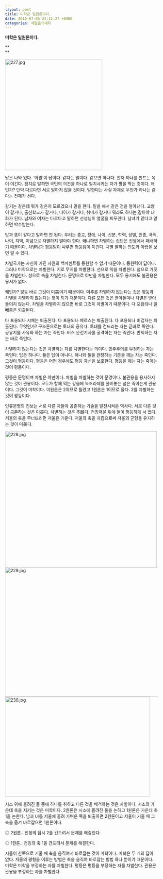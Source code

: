 ```yaml
---
layout: post
title: 미학은 일원론이다.
date: 2015-07-06 23:11:27 +0900
categories: 깨달음의대화
---
```

**미학은 일원론이다.** 

**  
** 

  



<img src="assets/attach/images/198/967/604/227.jpg" alt="227.jpg" width="320" height="366" />   


  


답은 나와 있다. ‘이퀄’이 답이다. 같다는 말이다. 같으면 하나다. 먼저 하나를 만드는 쪽이 이긴다. 정치로 말하면 국민의 의견을 하나로 일치시키는 자가 짱을 먹는 것이다. 왜인가? 만약 다르다면 서로 말하지 않을 것이다. 말한다는 사실 자체로 무언가 하나는 같다는 전제가 선다. 

  


같기는 같은데 뭐가 같은지 모르겠으니 말을 한다. 말을 해서 같은 점을 알아낸다. 고향이 같거나, 출신학교가 같거나, 나이가 같거나, 취미가 같거나 뭐라도 하나는 같아야 대화가 된다. 남자와 여자는 다르다고 말하면 선생님이 얼굴을 찌푸린다. 남녀가 같다고 말하면 박수받는다. 

  


밥과 똥이 같다고 말하면 안 된다. 우리는 종교, 장애, 나이, 신분, 학력, 성별, 인종, 국적, 나이, 지역, 이념으로 차별하지 말아야 한다. 왜냐하면 차별하는 집단은 전쟁에서 패배하기 때문이다. 차별팀과 평등팀이 싸우면 평등팀이 이긴다. 차별 잘하는 인도와 아랍을 보면 알 수 있다. 

  


차별국가는 자신이 가진 자원의 백퍼센트를 동원할 수 없기 때문이다. 동원력이 답이다. 그러나 미학으로는 차별한다. 지로 무지를 차별한다. 선으로 악을 차별한다. 참으로 거짓을 차별한다. 성으로 속을 차별한다. 문명으로 야만을 차별한다. 모두 용서해도 불관용은 용서가 없다. 

  


왜인가? 평등 바로 그것이 미美이기 때문이다. 미추를 차별하지 않는다는 것은 평등과 차별을 차별하지 않는다는 뜻이 되기 때문이다. 다른 모든 것은 받아들이나 차별은 받아들이지 않는다. 차별을 차별하지 않으면 바로 그것이 차별이기 때문이다. 다 포용되나 일베충은 퇴출된다. 

  


다 포용되나 시체는 퇴출된다. 다 포용되나 메르스는 퇴출된다. 다 포용되나 비겁자는 퇴출된다. 무엇인가? 구조론으로는 토대의 공유다. 토대를 건드리는 자는 곧바로 죽인다. 공유지를 사유화 하는 자는 죽인다. 버스 운전기사를 공격하는 자는 죽인다. 반칙하는 자는 바로 죽인다. 

  


차별하지 않는다는 것은 차별하는 자를 차별한다는 의미다. 민주주의를 부정하는 자는 죽인다. 답은 하나다. 둘은 답이 아니다. 하나와 둘을 판정하는 기준을 깨는 자는 죽인다. 그것이 평등이다. 평등은 어떤 경우에도 평등 자신을 보호한다. 평등을 깨는 자는 죽이는 것이 평등이다. 

  


평등은 문명이며 차별은 야만이다. 차별을 차별하는 것이 문명이다. 불관용을 용서하지 않는 것이 관용이다. 모두가 함께 먹는 강물에 녹조라떼를 풀어놓는 넘은 죽이는게 관용이다. 그것이 미학이다. 이원론은 2이므로 틀렸고 1원론은 1이므로 옳다. 2를 차별하는 것이 평등이다. 

  


인류문명의 진보는 서로 다른 자들이 공존하는 기술을 발전시켜온 역사다. 서로 다른 것이 공존하는 것은 미美다. 차별하는 것은 추醜다. 천칭저울 위에 둘이 평등하게 서 있다. 저울의 축을 무너뜨리면 저울은 기운다. 저울의 축을 지킴으로써 저울의 균형을 유지하는 것이 미美다. 

  


<img src="assets/attach/images/198/967/604/228.jpg" alt="228.jpg" width="500" height="448" />

  


<img src="assets/attach/images/198/967/604/229.jpg" alt="229.jpg" width="700" height="427" />

  


<img src="assets/attach/images/198/967/604/230.jpg" alt="230.jpg" width="478" height="329" />

  


시소 위에 올려진 둘 중에 하나를 취하고 다른 것을 배척하는 것은 차별이다. 시소의 가운데 축을 지키는 것은 미학이다. 2원론은 시소에 올려진 둘을 논하고 1원론은 가운데 축 1을 논한다. 남과 녀를 저울에 올려 가벼운 쪽을 퇴출하면 2원론이고 저울이 기울 때 그 축을 옮겨 바로잡으면 1원론이다.

  


◎ 2원론.. 천칭의 접시 2를 건드려서 문제를 해결한다.

◎ 1원론.. 천칭의 축 1을 건드려서 문제를 해결한다.



저울이 한쪽으로 기울 때 축을 움직여서 바로잡는 것이 미학이다. 미학은 두 개의 답이 없다. 저울의 평형을 이루는 방법은 축을 움직여 바로잡는 방법 하나 뿐이기 때문이다. 미학은 미학을 부정하는 자를 차별한다. 평등은 평등을 부정하는 자를 차별한다. 관용은 관용을 부정하는 자를 차별한다.
